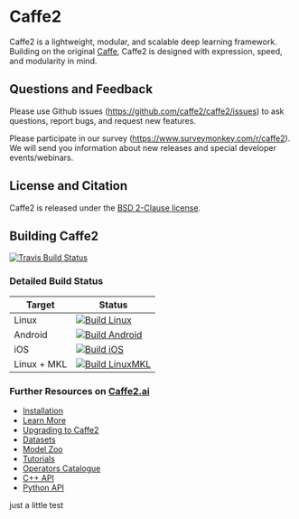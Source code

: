 # Caffe2

Caffe2 is a lightweight, modular, and scalable deep learning framework. Building on the original [Caffe](http://caffe.berkeleyvision.org), Caffe2 is designed with expression, speed, and modularity in mind.

## Questions and Feedback

Please use Github issues (https://github.com/caffe2/caffe2/issues) to ask questions, report bugs, and request new features.

Please participate in our survey (https://www.surveymonkey.com/r/caffe2). We will send you information about new releases and special developer events/webinars.

## License and Citation

Caffe2 is released under the [BSD 2-Clause license](https://github.com/Yangqing/caffe2/blob/master/LICENSE).

## Building Caffe2

[![Travis Build Status](https://travis-ci.org/caffe2/caffe2.svg?branch=master)](https://travis-ci.org/caffe2/caffe2)

### Detailed Build Status

| Target      | Status |
|-------------|----|
| Linux       | [![Build Linux](https://travis-matrix-badges.herokuapp.com/repos/caffe2/caffe2/branches/master/1)](https://travis-ci.org/caffe2/caffe2) |
| Android     | [![Build Android](https://travis-matrix-badges.herokuapp.com/repos/caffe2/caffe2/branches/master/3)](https://travis-ci.org/caffe2/caffe2) |
| iOS         | [![Build iOS](https://travis-matrix-badges.herokuapp.com/repos/caffe2/caffe2/branches/master/5)](https://travis-ci.org/caffe2/caffe2) |
| Linux + MKL | [![Build LinuxMKL](https://travis-matrix-badges.herokuapp.com/repos/caffe2/caffe2/branches/master/6)](https://travis-ci.org/caffe2/caffe2) |

### Further Resources on [Caffe2.ai](http://caffe2.ai)

* [Installation](http://caffe2.ai/docs/getting-started.html)
* [Learn More](http://caffe2.ai/docs/learn-more.html)
* [Upgrading to Caffe2](http://caffe2.ai/docs/caffe-migration.html)
* [Datasets](http://caffe2.ai/docs/datasets.html)
* [Model Zoo](http://caffe2.ai/docs/zoo.html)
* [Tutorials](http://caffe2.ai/docs/tutorials.html)
* [Operators Catalogue](http://caffe2.ai/docs/operators-catalogue.html)
* [C++ API](http://caffe2.ai/doxygen-c/html/classes.html)
* [Python API](http://caffe2.ai/doxygen-python/html/namespaces.html)


just a little test